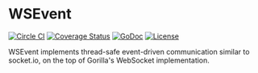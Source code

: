 WSEvent
======
[![Circle CI](https://circleci.com/gh/TF2Stadium/wsevent.svg?style=svg)](https://circleci.com/gh/TF2Stadium/wsevent)
[![Coverage Status](https://coveralls.io/repos/TF2Stadium/wsevent/badge.svg?branch=master&service=github)](https://coveralls.io/github/TF2Stadium/wsevent?branch=master)
[![GoDoc](https://godoc.org/github.com/TF2Stadium/wsevent?status.svg)](https://godoc.org/github.com/TF2Stadium/wsevent)
[![License](https://img.shields.io/badge/License-MIT-blue.svg)](https://github.com/TF2Stadium/wsevent/blob/master/LICENSE)

WSEvent implements thread-safe event-driven communication similar to socket.io,
on the top of Gorilla's WebSocket implementation.
